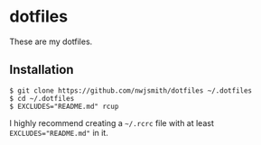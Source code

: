 # dotfiles

These are my dotfiles.

## Installation

```
$ git clone https://github.com/nwjsmith/dotfiles ~/.dotfiles
$ cd ~/.dotfiles
$ EXCLUDES="README.md" rcup
```

I highly recommend creating a `~/.rcrc` file with at least
`EXCLUDES="README.md"` in it.
